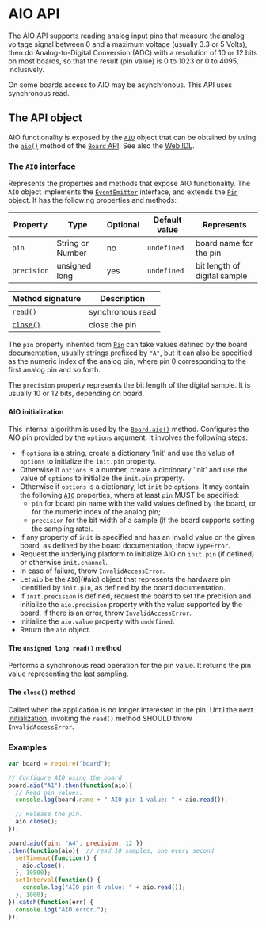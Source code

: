 AIO API
=======

The AIO API supports reading analog input pins that measure the analog voltage signal between 0 and a maximum voltage (usually 3.3 or 5 Volts), then do Analog-to-Digital Conversion (ADC) with a resolution of 10 or 12 bits on most boards, so that the result (pin value) is 0 to 1023 or 0 to 4095, inclusively.

On some boards access to AIO may be asynchronous. This API uses synchronous read.

The API object
--------------
AIO functionality is exposed by the [`AIO`](#aio) object that can be obtained by using the [`aio()`](./README.md/#aio) method of the [`Board` API](./README.md/#board). See also the [Web IDL](./webidl.md).

<a name="aio"></a>
### The `AIO` interface
Represents the properties and methods that expose AIO functionality. The `AIO` object implements the [`EventEmitter`](../README.md/#events) interface, and extends the [`Pin`](./README.md/#pin) object. It has the following properties and methods:

| Property   | Type   | Optional | Default value | Represents |
| ---        | ---    | ---      | ---           | ---        |
| `pin`      | String or Number | no | `undefined`   | board name for the pin |
| `precision` | unsigned long | yes | `undefined` | bit length of digital sample |

| Method signature    | Description      |
| ---                 | ---              |
| [`read()`](#read)   | synchronous read |
| [`close()`](#close) | close the pin    |

The `pin` property inherited from [`Pin`](./README.md/#pin) can take values defined by the board documentation, usually strings prefixed by `"A"`, but it can also be specified as the numeric index of the analog pin, where pin 0 corresponding to the first analog pin and so forth.

The `precision` property represents the bit length of the digital sample. It is usually 10 or 12 bits, depending on board.

<a name="init"></a>
#### AIO initialization
This internal algorithm is used by the [`Board.aio()`](./README.md/#aio) method. Configures the AIO pin provided by the `options` argument. It involves the following steps:
- If `options` is a string, create a dictionary 'init' and use the value of `options` to initialize the `init.pin` property.
- Otherwise if `options` is a number, create a dictionary 'init' and use the value of `options` to initialize the `init.pin` property.
- Otherwise if `options` is a dictionary, let `init` be `options`. It may contain the following [`AIO`](#aio) properties, where at least `pin` MUST be specified:
  * `pin` for board pin name with the valid values defined by the board, or for the numeric index of the analog pin;
  * `precision` for the bit width of a sample (if the board supports setting the sampling rate).
- If any property of `init` is specified and has an invalid value on the given board, as defined by the board documentation,  throw `TypeError`.
- Request the underlying platform to initialize AIO on `init.pin` (if defined) or otherwise `init.channel`.
- In case of failure, throw `InvalidAccessError`.
- Let `aio` be the `AIO`](#aio) object that represents the hardware pin identified by `init.pin`, as defined by the board documentation.
- If `init.precision` is defined, request the board to set the precision and initialize the `aio.precision` property with the value supported by the board. If there is an error, throw `InvalidAccessError`.
- Initialize the `aio.value` property with `undefined`.
- Return the `aio` object.

<a name="read"></a>
#### The `unsigned long read()` method
Performs a synchronous read operation for the pin value. It returns the pin value representing the last sampling.

<a name="close"></a>
#### The `close()` method
Called when the application is no longer interested in the pin. Until the next [initialization](#init), invoking the `read()` method SHOULD throw `InvalidAccessError`.

### Examples
```javascript
var board = require("board");

// Configure AIO using the board
board.aio("A1").then(function(aio){
  // Read pin values.
  console.log(board.name + " AIO pin 1 value: " + aio.read());

  // Release the pin.
  aio.close();
});

board.aio({pin: "A4", precision: 12 })
.then(function(aio){  // read 10 samples, one every second
  setTimeout(function() {
    aio.close();
  }, 10500);
  setInterval(function() {
    console.log("AIO pin 4 value: " + aio.read());
  }, 1000);
}).catch(function(err) {
  console.log("AIO error.");
});
```
